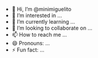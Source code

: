 - 👋 Hi, I’m @minimiguelito
- 👀 I’m interested in ...
- 🌱 I’m currently learning ...
- 💞️ I’m looking to collaborate on ...
- 📫 How to reach me ...
- 😄 Pronouns: ...
- ⚡ Fun fact: ...

<!---
minimiguelito/minimiguelito is a ✨ special ✨ repository because its `README.md` (this file) appears on your GitHub profile.
You can click the Preview link to take a look at your changes.
--->
